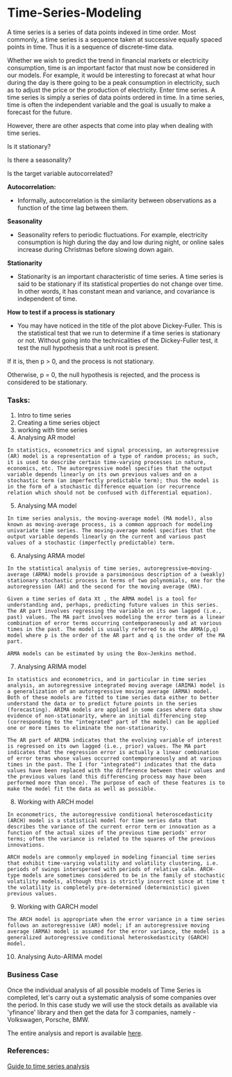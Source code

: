 # Time-Series-Modeling

A time series is a series of data points indexed in time order. Most commonly, a time series is a sequence taken at successive equally spaced points in time. Thus it is a sequence of discrete-time data.

Whether we wish to predict the trend in financial markets or electricity consumption, time is an important factor that must now be considered in our models. For example, it would be interesting to forecast at what hour during the day is there going to be a peak consumption in electricity, such as to adjust the price or the production of electricity.
Enter time series. A time series is simply a series of data points ordered in time. In a time series, time is often the independent variable and the goal is usually to make a forecast for the future.

However, there are other aspects that come into play when dealing with time series.

Is it stationary?

Is there a seasonality?

Is the target variable autocorrelated?


**Autocorrelation:**
- Informally, autocorrelation is the similarity between observations as a function of the time lag between them.

**Seasonality**
- Seasonality refers to periodic fluctuations. For example, electricity consumption is high during the day and low during night, or online sales increase during Christmas before slowing down again.

**Stationarity**
- Stationarity is an important characteristic of time series. A time series is said to be stationary if its statistical properties do not change over time. In other words, it has constant mean and variance, and covariance is independent of time.

**How to test if a process is stationary**
- You may have noticed in the title of the plot above Dickey-Fuller. This is the statistical test that we run to determine if a time series is stationary or not. Without going into the technicalities of the Dickey-Fuller test, it test the null hypothesis that a unit root is present.

If it is, then p > 0, and the process is not stationary.

Otherwise, p = 0, the null hypothesis is rejected, and the process is considered to be stationary.


### Tasks:
1. Intro to time series
2. Creating a time series object
3. working with time series
4. Analysing AR model
```
In statistics, econometrics and signal processing, an autoregressive (AR) model is a representation of a type of random process; as such, it is used to describe certain time-varying processes in nature, economics, etc. The autoregressive model specifies that the output variable depends linearly on its own previous values and on a stochastic term (an imperfectly predictable term); thus the model is in the form of a stochastic difference equation (or recurrence relation which should not be confused with differential equation). 
```
5. Analysing MA model
```
In time series analysis, the moving-average model (MA model), also known as moving-average process, is a common approach for modeling univariate time series. The moving-average model specifies that the output variable depends linearly on the current and various past values of a stochastic (imperfectly predictable) term.
```
6. Analysing ARMA model
```
In the statistical analysis of time series, autoregressive–moving-average (ARMA) models provide a parsimonious description of a (weakly) stationary stochastic process in terms of two polynomials, one for the autoregression (AR) and the second for the moving average (MA).

Given a time series of data Xt , the ARMA model is a tool for understanding and, perhaps, predicting future values in this series. The AR part involves regressing the variable on its own lagged (i.e., past) values. The MA part involves modeling the error term as a linear combination of error terms occurring contemporaneously and at various times in the past. The model is usually referred to as the ARMA(p,q) model where p is the order of the AR part and q is the order of the MA part.

ARMA models can be estimated by using the Box–Jenkins method.
```
7. Analysing ARIMA model
```
In statistics and econometrics, and in particular in time series analysis, an autoregressive integrated moving average (ARIMA) model is a generalization of an autoregressive moving average (ARMA) model. Both of these models are fitted to time series data either to better understand the data or to predict future points in the series (forecasting). ARIMA models are applied in some cases where data show evidence of non-stationarity, where an initial differencing step (corresponding to the "integrated" part of the model) can be applied one or more times to eliminate the non-stationarity.

The AR part of ARIMA indicates that the evolving variable of interest is regressed on its own lagged (i.e., prior) values. The MA part indicates that the regression error is actually a linear combination of error terms whose values occurred contemporaneously and at various times in the past. The I (for "integrated") indicates that the data values have been replaced with the difference between their values and the previous values (and this differencing process may have been performed more than once). The purpose of each of these features is to make the model fit the data as well as possible.
```
8. Working with ARCH model
```
In econometrics, the autoregressive conditional heteroscedasticity (ARCH) model is a statistical model for time series data that describes the variance of the current error term or innovation as a function of the actual sizes of the previous time periods' error terms; often the variance is related to the squares of the previous innovations. 

ARCH models are commonly employed in modeling financial time series that exhibit time-varying volatility and volatility clustering, i.e. periods of swings interspersed with periods of relative calm. ARCH-type models are sometimes considered to be in the family of stochastic volatility models, although this is strictly incorrect since at time t the volatility is completely pre-determined (deterministic) given previous values.
```
9. Working with GARCH model
```
The ARCH model is appropriate when the error variance in a time series follows an autoregressive (AR) model; if an autoregressive moving average (ARMA) model is assumed for the error variance, the model is a generalized autoregressive conditional heteroskedasticity (GARCH) model.
```
10. Analysing Auto-ARIMA model

### Business Case
Once the individual analysis of all possible models of Time Series is completed, let's carry out a systematic analysis of some companies over the period. In this case study we will use the stock details as available via 'yfinance' library and then get the data for 3 companies, namely - Volkswagen, Porsche, BMW.

The entire analysis and report is available [here](https://github.com/tanaymukherjee/Time-Series-Modeling/blob/master/Business%20Case/Time_Series_Business_Case.ipynb).

### References:
[Guide to time series analysis](https://towardsdatascience.com/the-complete-guide-to-time-series-analysis-and-forecasting-70d476bfe775)
